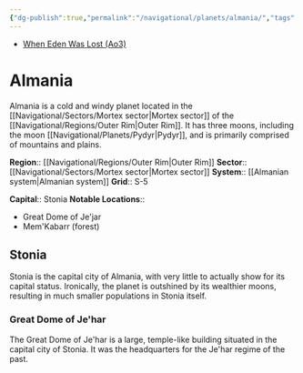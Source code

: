 ```yaml
---
{"dg-publish":true,"permalink":"/navigational/planets/almania/","tags":["map","planet","outerrim","mortex","almaniasys"],"noteIcon":"saber1"}
---
```


- [When Eden Was Lost (Ao3)](https://archiveofourown.org/works/19334440)
# Almania

Almania is a cold and windy planet located in the [[Navigational/Sectors/Mortex sector\|Mortex sector]] of the [[Navigational/Regions/Outer Rim\|Outer Rim]]. It has three moons, including the moon [[Navigational/Planets/Pydyr\|Pydyr]], and is primarily comprised of mountains and plains. 

**Region**::  [[Navigational/Regions/Outer Rim\|Outer Rim]]
**Sector**::  [[Navigational/Sectors/Mortex sector\|Mortex sector]]
**System**::  [[Almanian system\|Almanian system]]
**Grid**::  S-5

**Capital**::  Stonia 
**Notable Locations**::
- Great Dome of Je'jar
- Mem'Kabarr (forest)
## Stonia

Stonia is the capital city of Almania, with very little to actually show for its capital status. Ironically, the planet is outshined by its wealthier moons, resulting in much smaller populations in Stonia itself.

### Great Dome of Je'har

The Great Dome of Je'har is a large, temple-like building situated in the capital city of Stonia. It was the headquarters for the Je'har regime of the past. 